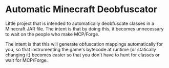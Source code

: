 # Automatic Minecraft Deobfuscator

Little project that is intended to automatically deobfuscate classes in a Minecraft JAR file. The intent is that by doing this, it becomes unnecessary to wait on the people who make MCP/Forge.

The intent is that this will generate obfuscation mappings automatically for you, so that instrumenting the game's bytecode at runtime (or statically changing it) becomes easier so that you don't have to hunt for classes or wait for MCP/Forge.